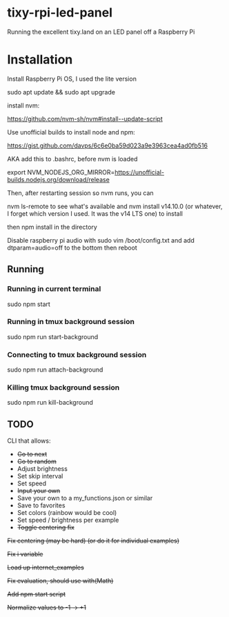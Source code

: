# tixy-rpi-led-panel

Running the excellent tixy.land on an LED panel off a Raspberry Pi


# Installation  

Install Raspberry Pi OS, I used the lite version

sudo apt update && sudo apt upgrade

install nvm:

https://github.com/nvm-sh/nvm#install--update-script

Use unofficial builds to install node and npm:

https://gist.github.com/davps/6c6e0ba59d023a9e3963cea4ad0fb516

AKA add this to .bashrc, before nvm is loaded

export NVM_NODEJS_ORG_MIRROR=https://unofficial-builds.nodejs.org/download/release

Then, after restarting session so nvm runs, you can

nvm ls-remote to see what's available and nvm install v14.10.0 (or whatever, I forget which version I used. It was the v14 LTS one) to install

then npm install in the directory

Disable raspberry pi audio with sudo vim /boot/config.txt and add dtparam=audio=off to the bottom then reboot


## Running 

### Running in current terminal

sudo npm start

### Running in tmux background session

sudo npm run start-background

### Connecting to tmux background session

sudo npm run attach-background

### Killing tmux background session

sudo npm run kill-background




## TODO
CLI that allows:

* ~~Go to next~~  
* ~~Go to random~~  
* Adjust brightness  
* Set skip interval  
* Set speed  
* ~~Input your own~~  
* Save your own to a my_functions.json or similar  
* Save to favorites  
* Set colors (rainbow would be cool)   
* Set speed / brightness per example  
* ~~Toggle centering fix~~

~~Fix centering (may be hard) (or do it for individual examples)~~

~~Fix i variable~~

~~Load up internet_examples~~

~~Fix evaluation, should use with(Math)~~

~~Add npm start script~~

~~Normalize values to -1 -> +1~~
